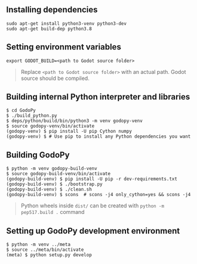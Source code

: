 ## Installing dependencies
```
sudo apt-get install python3-venv python3-dev
sudo apt-get build-dep python3.8
```

## Setting environment variables
```
export GODOT_BUILD=<path to Godot source folder>
```
> Replace `<path to Godot source folder>` with an actual path. Godot source should be compiled.


## Building internal Python interpreter and libraries
```
$ cd GodoPy
$ ./build_python.py
$ deps/python/build/bin/python3 -m venv godopy-venv
$ source godopy-venv/bin/activate
(godopy-venv) $ pip install -U pip Cython numpy
(godopy-venv) $ # Use pip to install any Python dependencies you want
```


## Building GodoPy
```
$ python -m venv godopy-build-venv
$ source godopy-build-venv/bin/activate
(godopy-build-venv) $ pip install -U pip -r dev-requirements.txt
(godopy-build-venv) $ ./bootstrap.py
(godopy-build-venv) $ ./clean.sh
(godopy-build-venv) $ scons  # scons -j4 only_cython=yes && scons -j4
```
> Python wheels inside `dist/` can be created with `python -m pep517.build .` command


## Setting up GodoPy development environment
```
$ python -m venv ../meta
$ source ../meta/bin/activate
(meta) $ python setup.py develop
```
